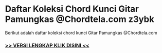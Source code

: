
 # Daftar Koleksi Chord  Kunci Gitar Pamungkas @Chordtela.com z3ybk


Berikut adalah daftar koleksi chord  kunci Gitar Pamungkas @Chordtela.com

###  <a href="https://shortlighzx.web.app?sq=Daftar Koleksi Chord  Kunci Gitar Pamungkas @Chordtela.com"> >> VERSI LENGKAP KLIK DISINI << </a>
